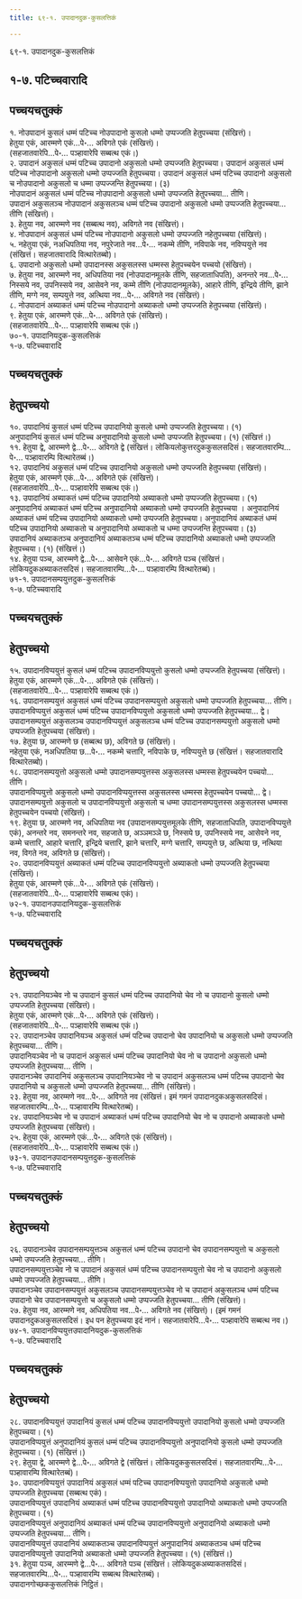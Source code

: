 ```yaml
---
title: ६९-१. उपादानदुक-कुसलत्तिकं

---
```

६९-१. उपादानदुक-कुसलत्तिकं  


## १-७. पटिच्चवारादि



## पच्चयचतुक्कं

१. नोउपादानं कुसलं धम्मं पटिच्च नोउपादानो कुसलो धम्मो उप्पज्जति हेतुपच्चया (संखित्तं)।  
हेतुया एकं, आरम्मणे एकं…पे॰… अविगते एकं (संखित्तं)।  
(सहजातवारेपि…पे॰… पञ्हावारेपि सब्बत्थ एकं।)  
२. उपादानं अकुसलं धम्मं पटिच्च उपादानो अकुसलो धम्मो उप्पज्जति हेतुपच्चया। उपादानं अकुसलं धम्मं पटिच्च नोउपादानो अकुसलो धम्मो उप्पज्जति हेतुपच्चया। उपादानं अकुसलं धम्मं पटिच्च उपादानो अकुसलो च नोउपादानो अकुसलो च धम्मा उप्पज्जन्ति हेतुपच्चया। (३)  
नोउपादानं अकुसलं धम्मं पटिच्च नोउपादानो अकुसलो धम्मो उप्पज्जति हेतुपच्चया… तीणि।  
उपादानं अकुसलञ्च नोउपादानं अकुसलञ्च धम्मं पटिच्च उपादानो अकुसलो धम्मो उप्पज्जति हेतुपच्चया… तीणि (संखित्तं)।  
३. हेतुया नव, आरम्मणे नव (सब्बत्थ नव), अविगते नव (संखित्तं)।  
४. नोउपादानं अकुसलं धम्मं पटिच्च नोउपादानो अकुसलो धम्मो उप्पज्जति नहेतुपच्चया (संखित्तं)।  
५. नहेतुया एकं, नअधिपतिया नव, नपुरेजाते नव…पे॰… नकम्मे तीणि, नविपाके नव, नविप्पयुत्ते नव (संखित्तं। सहजातवारादि वित्थारेतब्बो)।  
६. उपादानो अकुसलो धम्मो उपादानस्स अकुसलस्स धम्मस्स हेतुपच्चयेन पच्चयो (संखित्तं)।  
७. हेतुया नव, आरम्मणे नव, अधिपतिया नव (नोउपादानमूलके तीणि, सहजाताधिपति), अनन्तरे नव…पे॰… निस्सये नव, उपनिस्सये नव, आसेवने नव, कम्मे तीणि (नोउपादानमूलके), आहारे तीणि, इन्द्रिये तीणि, झाने तीणि, मग्गे नव, सम्पयुत्ते नव, अत्थिया नव…पे॰… अविगते नव (संखित्तं)।  
८. नोउपादानं अब्याकतं धम्मं पटिच्च नोउपादानो अब्याकतो धम्मो उप्पज्जति हेतुपच्चया (संखित्तं)।  
९. हेतुया एकं, आरम्मणे एकं…पे॰… अविगते एकं (संखित्तं)।  
(सहजातवारेपि…पे॰… पञ्हावारेपि सब्बत्थ एकं।)  
७०-१. उपादानियदुक-कुसलत्तिकं  
१-७. पटिच्चवारादि  


## पच्चयचतुक्कं



## हेतुपच्चयो

१०. उपादानियं कुसलं धम्मं पटिच्च उपादानियो कुसलो धम्मो उप्पज्जति हेतुपच्चया। (१)  
अनुपादानियं कुसलं धम्मं पटिच्च अनुपादानियो कुसलो धम्मो उप्पज्जति हेतुपच्चया। (१) (संखित्तं।)  
११. हेतुया द्वे, आरम्मणे द्वे…पे॰… अविगते द्वे (संखित्तं। लोकियलोकुत्तरदुककुसलसदिसं। सहजातवारम्पि…पे॰… पञ्हावारम्पि वित्थारेतब्बं।)  
१२. उपादानियं अकुसलं धम्मं पटिच्च उपादानियो अकुसलो धम्मो उप्पज्जति हेतुपच्चया (संखित्तं)।  
हेतुया एकं, आरम्मणे एकं…पे॰… अविगते एकं (संखित्तं)।  
(सहजातवारेपि…पे॰… पञ्हावारेपि सब्बत्थ एकं।)  
१३. उपादानियं अब्याकतं धम्मं पटिच्च उपादानियो अब्याकतो धम्मो उप्पज्जति हेतुपच्चया। (१)  
अनुपादानियं अब्याकतं धम्मं पटिच्च अनुपादानियो अब्याकतो धम्मो उप्पज्जति हेतुपच्चया । अनुपादानियं अब्याकतं धम्मं पटिच्च उपादानियो अब्याकतो धम्मो उप्पज्जति हेतुपच्चया। अनुपादानियं अब्याकतं धम्मं पटिच्च उपादानियो अब्याकतो च अनुपादानियो अब्याकतो च धम्मा उप्पज्जन्ति हेतुपच्चया। (३)  
उपादानियं अब्याकतञ्च अनुपादानियं अब्याकतञ्च धम्मं पटिच्च उपादानियो अब्याकतो धम्मो उप्पज्जति हेतुपच्चया। (१) (संखित्तं।)  
१४. हेतुया पञ्च, आरम्मणे द्वे…पे॰… आसेवने एकं…पे॰… अविगते पञ्च (संखित्तं। लोकियदुकअब्याकतसदिसं। सहजातवारम्पि…पे॰… पञ्हावारम्पि वित्थारेतब्बं)।  
७१-१. उपादानसम्पयुत्तदुक-कुसलत्तिकं  
१-७. पटिच्चवारादि  


## पच्चयचतुक्कं



## हेतुपच्चयो

१५. उपादानविप्पयुत्तं कुसलं धम्मं पटिच्च उपादानविप्पयुत्तो कुसलो धम्मो उप्पज्जति हेतुपच्चया (संखित्तं)।  
हेतुया एकं, आरम्मणे एकं…पे॰… अविगते एकं (संखित्तं)।  
(सहजातवारेपि…पे॰… पञ्हावारेपि सब्बत्थ एकं।)  
१६. उपादानसम्पयुत्तं अकुसलं धम्मं पटिच्च उपादानसम्पयुत्तो अकुसलो धम्मो उप्पज्जति हेतुपच्चया… तीणि।  
उपादानविप्पयुत्तं अकुसलं धम्मं पटिच्च उपादानविप्पयुत्तो अकुसलो धम्मो उप्पज्जति हेतुपच्चया… द्वे।  
उपादानसम्पयुत्तं अकुसलञ्च उपादानविप्पयुत्तं अकुसलञ्च धम्मं पटिच्च उपादानसम्पयुत्तो अकुसलो धम्मो उप्पज्जति हेतुपच्चया (संखित्तं)।  
१७. हेतुया छ, आरम्मणे छ (सब्बत्थ छ), अविगते छ (संखित्तं)।  
नहेतुया एकं, नअधिपतिया छ…पे॰… नकम्मे चत्तारि, नविपाके छ, नविप्पयुत्ते छ (संखित्तं। सहजातवारादि वित्थारेतब्बो)।  
१८. उपादानसम्पयुत्तो अकुसलो धम्मो उपादानसम्पयुत्तस्स अकुसलस्स धम्मस्स हेतुपच्चयेन पच्चयो… तीणि।  
उपादानविप्पयुत्तो अकुसलो धम्मो उपादानविप्पयुत्तस्स अकुसलस्स धम्मस्स हेतुपच्चयेन पच्चयो… द्वे।  
उपादानसम्पयुत्तो अकुसलो च उपादानविप्पयुत्तो अकुसलो च धम्मा उपादानसम्पयुत्तस्स अकुसलस्स धम्मस्स हेतुपच्चयेन पच्चयो (संखित्तं)।  
१९. हेतुया छ, आरम्मणे नव, अधिपतिया नव (उपादानसम्पयुत्तमूलके तीणि, सहजाताधिपति, उपादानविप्पयुत्ते एकं), अनन्तरे नव, समनन्तरे नव, सहजाते छ, अञ्ञमञ्ञे छ, निस्सये छ, उपनिस्सये नव, आसेवने नव, कम्मे चत्तारि, आहारे चत्तारि, इन्द्रिये चत्तारि, झाने चत्तारि, मग्गे चत्तारि, सम्पयुत्ते छ, अत्थिया छ, नत्थिया नव, विगते नव, अविगते छ (संखित्तं)।  
२०. उपादानविप्पयुत्तं अब्याकतं धम्मं पटिच्च उपादानविप्पयुत्तो अब्याकतो धम्मो उप्पज्जति हेतुपच्चया (संखित्तं)।  
हेतुया एकं, आरम्मणे एकं…पे॰… अविगते एकं (संखित्तं)।  
(सहजातवारेपि…पे॰… पञ्हावारेपि सब्बत्थ एकं)।  
७२-१. उपादानउपादानियदुक-कुसलत्तिकं  
१-७. पटिच्चवारादि  


## पच्चयचतुक्कं



## हेतुपच्चयो

२१. उपादानियञ्चेव नो च उपादानं कुसलं धम्मं पटिच्च उपादानियो चेव नो च उपादानो कुसलो धम्मो उप्पज्जति हेतुपच्चया (संखित्तं)।  
हेतुया एकं, आरम्मणे एकं…पे॰… अविगते एकं (संखित्तं)।  
(सहजातवारेपि…पे॰… पञ्हावारेपि सब्बत्थ एकं।)  
२२. उपादानञ्चेव उपादानियञ्च अकुसलं धम्मं पटिच्च उपादानो चेव उपादानियो च अकुसलो धम्मो उप्पज्जति हेतुपच्चया… तीणि।  
उपादानियञ्चेव नो च उपादानं अकुसलं धम्मं पटिच्च उपादानियो चेव नो च उपादानो अकुसलो धम्मो उप्पज्जति हेतुपच्चया… तीणि ।  
उपादानञ्चेव उपादानियं अकुसलञ्च उपादानियञ्चेव नो च उपादानं अकुसलञ्च धम्मं पटिच्च उपादानो चेव उपादानियो च अकुसलो धम्मो उप्पज्जति हेतुपच्चया… तीणि (संखित्तं)।  
२३. हेतुया नव, आरम्मणे नव…पे॰… अविगते नव (संखित्तं। इमं गमनं उपादानदुकअकुसलसदिसं। सहजातवारम्पि…पे॰… पञ्हावारम्पि वित्थारेतब्बं)।  
२४. उपादानियञ्चेव नो च उपादानं अब्याकतं धम्मं पटिच्च उपादानियो चेव नो च उपादानो अब्याकतो धम्मो उप्पज्जति हेतुपच्चया (संखित्तं)।  
२५. हेतुया एकं, आरम्मणे एकं…पे॰… अविगते एकं (संखित्तं)।  
(सहजातवारेपि…पे॰… पञ्हावारेपि सब्बत्थ एकं।)  
७३-१. उपादानउपादानसम्पयुत्तदुक-कुसलत्तिकं  
१-७. पटिच्चवारादि  


## पच्चयचतुक्कं



## हेतुपच्चयो

२६. उपादानञ्चेव उपादानसम्पयुत्तञ्च अकुसलं धम्मं पटिच्च उपादानो चेव उपादानसम्पयुत्तो च अकुसलो धम्मो उप्पज्जति हेतुपच्चया… तीणि।  
उपादानसम्पयुत्तञ्चेव नो च उपादानं अकुसलं धम्मं पटिच्च उपादानसम्पयुत्तो चेव नो च उपादानो अकुसलो धम्मो उप्पज्जति हेतुपच्चया… तीणि।  
उपादानञ्चेव उपादानसम्पयुत्तं अकुसलञ्च उपादानसम्पयुत्तञ्चेव नो च उपादानं अकुसलञ्च धम्मं पटिच्च उपादानो चेव उपादानसम्पयुत्तो च अकुसलो धम्मो उप्पज्जति हेतुपच्चया… तीणि (संखित्तं)।  
२७. हेतुया नव, आरम्मणे नव, अधिपतिया नव…पे॰… अविगते नव (संखित्तं)। (इमं गमनं उपादानदुकअकुसलसदिसं। इध पन हेतुपच्चया इदं नानं। सहजातवारेपि…पे॰… पञ्हावारेपि सब्बत्थ नव।)  
७४-१. उपादानविप्पयुत्तउपादानियदुक-कुसलत्तिकं  
१-७. पटिच्चवारादि  


## पच्चयचतुक्कं



## हेतुपच्चयो

२८. उपादानविप्पयुत्तं उपादानियं कुसलं धम्मं पटिच्च उपादानविप्पयुत्तो उपादानियो कुसलो धम्मो उप्पज्जति हेतुपच्चया। (१)  
उपादानविप्पयुत्तं अनुपादानियं कुसलं धम्मं पटिच्च उपादानविप्पयुत्तो अनुपादानियो कुसलो धम्मो उप्पज्जति हेतुपच्चया। (१) (संखित्तं।)  
२९. हेतुया द्वे, आरम्मणे द्वे…पे॰… अविगते द्वे (संखित्तं। लोकियदुककुसलसदिसं। सहजातवारम्पि…पे॰… पञ्हावारम्पि वित्थारेतब्बं)।  
३०. उपादानविप्पयुत्तं उपादानियं अकुसलं धम्मं पटिच्च उपादानविप्पयुत्तो उपादानियो अकुसलो धम्मो उप्पज्जति हेतुपच्चया (सब्बत्थ एकं)।  
उपादानविप्पयुत्तं उपादानियं अब्याकतं धम्मं पटिच्च उपादानविप्पयुत्तो उपादानियो अब्याकतो धम्मो उप्पज्जति हेतुपच्चया। (१)  
उपादानविप्पयुत्तं अनुपादानियं अब्याकतं धम्मं पटिच्च उपादानविप्पयुत्तो अनुपादानियो अब्याकतो धम्मो उप्पज्जति हेतुपच्चया… तीणि।  
उपादानविप्पयुत्तं उपादानियं अब्याकतञ्च उपादानविप्पयुत्तं अनुपादानियं अब्याकतञ्च धम्मं पटिच्‍च उपादानविप्पयुत्तो उपादानियो अब्याकतो धम्मो उप्पज्‍जति हेतुपच्‍चया। (१) (संखित्तं।)  
३१. हेतुया पञ्‍च, आरम्मणे द्वे…पे॰… अविगते पञ्‍च (संखित्तं। लोकियदुकअब्याकतसदिसं। सहजातवारम्पि…पे॰… पञ्हावारम्पि सब्बत्थ वित्थारेतब्बं)।  
उपादानगोच्छककुसलत्तिकं निट्ठितं।  